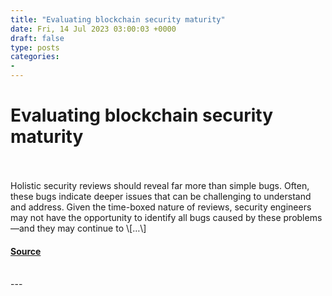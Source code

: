 ```yaml
---
title: "Evaluating blockchain security maturity"
date: Fri, 14 Jul 2023 03:00:03 +0000
draft: false
type: posts
categories: 
- 
---
```

# Evaluating blockchain security maturity

<br/>

<br/>
Holistic security reviews should reveal far more than simple bugs. Often, these bugs indicate deeper issues that can be challenging to understand and address. Given the time-boxed nature of reviews, security engineers may not have the opportunity to identify all bugs caused by these problems—and they may continue to \[…\]

#### [Source](https://blog.trailofbits.com/2023/07/14/evaluating-blockchain-security-maturity/)

<br/>
---
